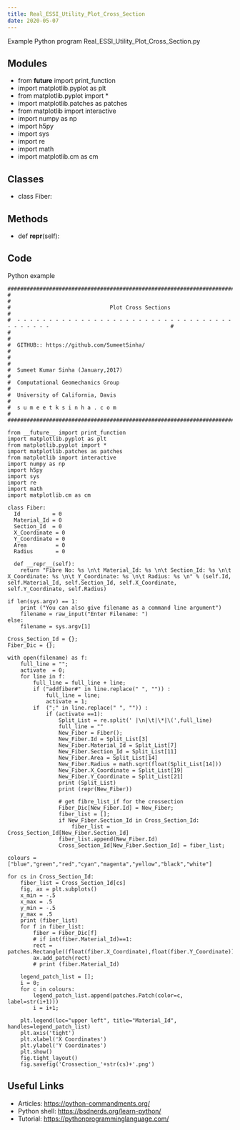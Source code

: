 ```yaml
---
title: Real_ESSI_Utility_Plot_Cross_Section
date: 2020-05-07
---
```

Example Python program Real_ESSI_Utility_Plot_Cross_Section.py

## Modules

* from __future__ import print_function
* import matplotlib.pyplot as plt
* from matplotlib.pyplot import *
* import matplotlib.patches as patches
* from matplotlib import interactive
* import numpy as np
* import h5py
* import sys
* import re
* import math
* import matplotlib.cm as cm

## Classes

* class Fiber:

## Methods

*   def __repr__(self):

## Code

Python example

    
    ###########################################################################################################################
    #                                                                                                                         #
    #                               Plot Cross Sections                                                                       #
    #  - - - - - - - - - - - - - - - - - - - - - - - - - - - - - - - - - - - - - - - - -                                      #
    #                                                                                                                         #
    #  GITHUB:: https://github.com/SumeetSinha/                                                                               #
    #                                                                                                                         #
    #  Sumeet Kumar Sinha (January,2017)                                                                                      #
    #  Computational Geomechanics Group                                                                                       #
    #  University of California, Davis                                                                                        #
    #  s u m e e t k s i n h a . c o m                                                                                        #
    ########################################################################################################################### 
    
    from __future__ import print_function
    import matplotlib.pyplot as plt
    from matplotlib.pyplot import *
    import matplotlib.patches as patches
    from matplotlib import interactive
    import numpy as np
    import h5py
    import sys
    import re
    import math
    import matplotlib.cm as cm
    
    class Fiber:
      Id          = 0
      Material_Id = 0
      Section_Id  = 0
      X_Coordinate = 0
      Y_Coordinate = 0
      Area         = 0
      Radius       = 0
    
      def __repr__(self):
      	return "Fibre No: %s \n\t Material_Id: %s \n\t Section_Id: %s \n\t X_Coordinate: %s \n\t Y_Coordinate: %s \n\t Radius: %s \n" % (self.Id, self.Material_Id, self.Section_Id, self.X_Coordinate, self.Y_Coordinate, self.Radius)
    
    if len(sys.argv) == 1:
    	print ("You can also give filename as a command line argument")
    	filename = raw_input("Enter Filename: ")
    else:
    	filename = sys.argv[1]
    
    Cross_Section_Id = {};
    Fiber_Dic = {};
    
    with open(filename) as f:
    	full_line = "";
    	activate  = 0;
    	for line in f:
    		full_line = full_line + line;
    		if ("addfiber#" in line.replace(" ", "")) :
    			full_line = line;
    			activate = 1;
    		if  (";" in line.replace(" ", "")) :
    			if (activate ==1):
    				Split_List = re.split(' |\n|\t|\*|\(',full_line)
    				full_line = ""
    				New_Fiber = Fiber();
    				New_Fiber.Id = Split_List[3]
    				New_Fiber.Material_Id = Split_List[7]
    				New_Fiber.Section_Id = Split_List[11]
    				New_Fiber.Area = Split_List[14]
    				New_Fiber.Radius = math.sqrt(float(Split_List[14]))
    				New_Fiber.X_Coordinate = Split_List[19]
    				New_Fiber.Y_Coordinate = Split_List[21]
    				print (Split_List)
    				print (repr(New_Fiber))
    
    				# get fibre_list_if for the crossection 
    				Fiber_Dic[New_Fiber.Id] = New_Fiber;
    				fiber_list = [];
    				if New_Fiber.Section_Id in Cross_Section_Id:
    					fiber_list =  Cross_Section_Id[New_Fiber.Section_Id]
    				fiber_list.append(New_Fiber.Id)
    				Cross_Section_Id[New_Fiber.Section_Id] = fiber_list;
    
    colours = ["blue","green","red","cyan","magenta","yellow","black","white"]
    
    for cs in Cross_Section_Id:
    	fiber_list = Cross_Section_Id[cs]
    	fig, ax = plt.subplots() 
    	x_min = -.5
    	x_max = .5
    	y_min = -.5
    	y_max = .5
    	print (fiber_list)
    	for f in fiber_list:
    		fiber = Fiber_Dic[f]
    		# if int(fiber.Material_Id)==1:
    		rect = patches.Rectangle((float(fiber.X_Coordinate),float(fiber.Y_Coordinate)),float(fiber.Radius),float(fiber.Radius),linewidth=2,edgecolor='black',facecolor=colours[int(fiber.Material_Id)-1])
    		ax.add_patch(rect)
    		# print (fiber.Material_Id)
    
    	legend_patch_list = [];
    	i = 0;
    	for c in colours:
    		legend_patch_list.append(patches.Patch(color=c, label=str(i+1)))
    		i = i+1;
    
    	plt.legend(loc="upper left", title="Material_Id", handles=legend_patch_list)
    	plt.axis('tight')
    	plt.xlabel('X Coordinates')
    	plt.ylabel('Y Coordinates')
    	plt.show()
    	fig.tight_layout()
    	fig.savefig('Crossection_'+str(cs)+'.png')		
    
    

## Useful Links

- Articles: https://python-commandments.org/
- Python shell: https://bsdnerds.org/learn-python/
- Tutorial: https://pythonprogramminglanguage.com/
